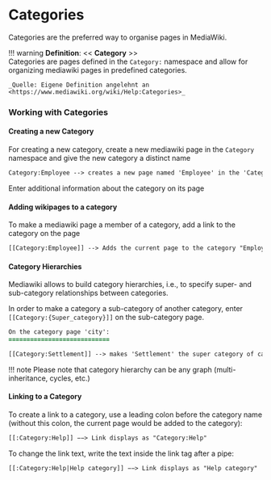 # Categories

Categories are the preferred way to organise pages in MediaWiki.

!!! warning
    **Definition**: << **Category** >>  
    Categories are pages defined in the `Category:` namespace and allow for organizing mediawiki pages in predefined categories.

    _Quelle: Eigene Definition angelehnt an <https://www.mediawiki.org/wiki/Help:Categories>_  


### Working with Categories

#### Creating a new Category

For creating a new category, create a new mediawiki page in the `Category` namespace and give the new category a distinct name  
``` diff
Category:Employee --> creates a new page named 'Employee' in the 'Category' namespace
```
  
Enter additional information about the category on its page


#### Adding wikipages to a category

To make a mediawiki page a member of a category, add a link to the category on the page
``` diff
[[Category:Employee]] --> Adds the current page to the category "Employee"
```


[^1]: Category links can be placed at any location at a wiki page. However, due to maintenance and consistency reasons, it is good practice to define distinct locations on wiki pages for specifying category memberships. 

#### Category Hierarchies

Mediawiki allows to build category hierarchies, i.e., to specify super- and sub-category relationships between categories.

In order to make a category a sub-category of another category, enter `[[Category:{Super_category}]]` on the sub-category page.

``` diff
On the category page 'city':
============================

[[Category:Settlement]] --> makes 'Settlement' the super category of category 'city'
```

<!-- !!! Example
    **Example**  
    Defining that city is a special form of settlement (ie., sub-category), enter
    `[[Category:Settlement]]` on the `Category:City` page to make `Settlement` the super category of `City` -->

!!! note
    Please note that category hierarchy can be any graph (multi-inheritance, cycles, etc.)

#### Linking to a Category
To create a link to a category, use a leading colon before the category name (without this colon, the current page would be added to the category):
``` diff
[[:Category:Help]] −−> Link displays as "Category:Help"
```

To change the link text, write the text inside the link tag after a pipe:
``` diff
[[:Category:Help|Help category]] −−> Link displays as "Help category"
```





